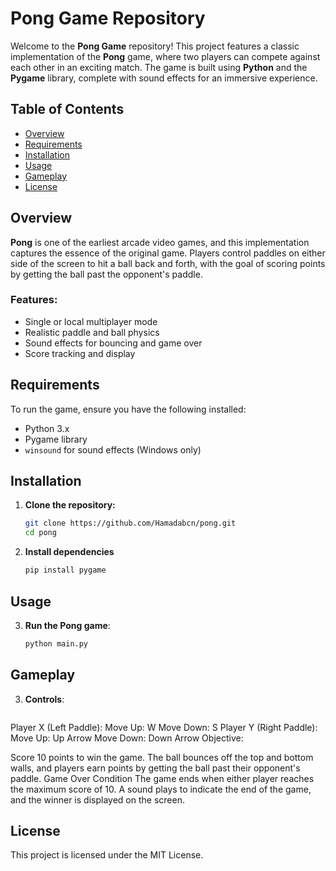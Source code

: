 # **Pong Game Repository**

Welcome to the **Pong Game** repository! This project features a classic implementation of the **Pong** game, where two players can compete against each other in an exciting match. The game is built using **Python** and the **Pygame** library, complete with sound effects for an immersive experience.

## **Table of Contents**

- [Overview](#overview)
- [Requirements](#requirements)
- [Installation](#installation)
- [Usage](#usage)
- [Gameplay](#gameplay)
- [License](#license)

## **Overview**

**Pong** is one of the earliest arcade video games, and this implementation captures the essence of the original game. Players control paddles on either side of the screen to hit a ball back and forth, with the goal of scoring points by getting the ball past the opponent's paddle.

### **Features:**
- Single or local multiplayer mode
- Realistic paddle and ball physics
- Sound effects for bouncing and game over
- Score tracking and display

## **Requirements**

To run the game, ensure you have the following installed:

- Python 3.x
- Pygame library
- `winsound` for sound effects (Windows only)

## **Installation**

1. **Clone the repository:**
   ```bash
   git clone https://github.com/Hamadabcn/pong.git
   cd pong

2. **Install dependencies**
   ```bash
   pip install pygame

## **Usage**

3. **Run the Pong game**:
   ```bash
   python main.py

## Gameplay
3. **Controls**:
   ```bash

Player X (Left Paddle):
Move Up: W
Move Down: S
Player Y (Right Paddle):
Move Up: Up Arrow
Move Down: Down Arrow
Objective:

Score 10 points to win the game. The ball bounces off the top and bottom walls, and players earn points by getting the ball past their opponent's paddle.
Game Over Condition
The game ends when either player reaches the maximum score of 10. A sound plays to indicate the end of the game, and the winner is displayed on the screen.

## License
This project is licensed under the MIT License.
